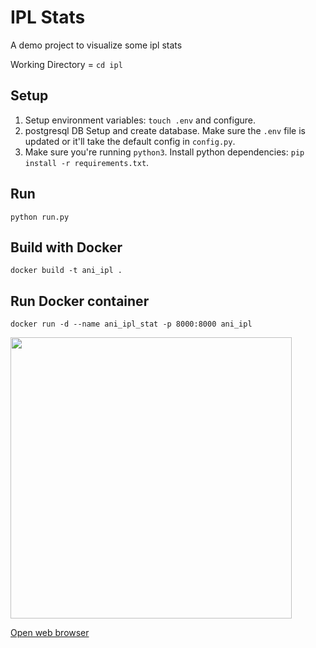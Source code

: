 # IPL Stats

A demo project to visualize some ipl stats

Working Directory = `cd ipl`

## Setup
1. Setup environment variables: `touch .env` and configure.
2. postgresql DB Setup and create database. Make sure the `.env` file is updated or it'll take the default config in `config.py`.
3. Make sure you're running `python3`. Install python dependencies: `pip install -r requirements.txt`.

## Run
`python run.py`

## Build with Docker

`docker build -t ani_ipl .`

## Run Docker container

`docker run -d --name ani_ipl_stat -p 8000:8000 ani_ipl`

<img src="https://i.imgur.com/JN0r03V.png" width="450">

[Open web browser](http://localhost:8000)
